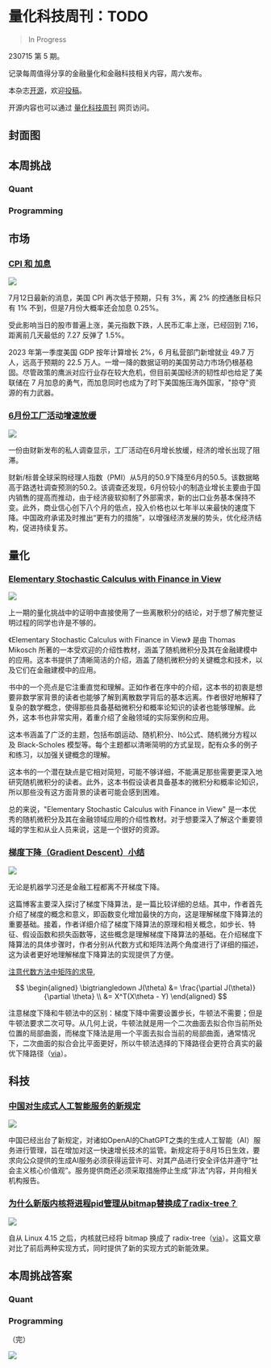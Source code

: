 # 量化科技周刊：TODO

> In Progress

230715 第 5 期。

记录每周值得分享的金融量化和金融科技相关内容，周六发布。

本杂志[开源](https://github.com/Midtown-Innovation/quantech-weekly.git "开源地址")，欢迎[投稿](https://github.com/Midtown-Innovation/quantech-weekly/issues "投稿")。

开源内容也可以通过 [量化科技周刊](https://midtown.gitbook.io/quantech "量化科技周刊") 网页访问。

## 封面图

## 本周挑战

### Quant

### Programming

## 市场

### [CPI 和 加息](https://www.cnbc.com/2023/07/12/stock-futures-today-live-updates.html "7月加息不可避免")

![](https://image.cnbcfm.com/api/v1/image/107270407-16891749352023-07-12t151110z_248228036_rc2p12a3uibf_rtrmadp_0_usa-stocks.jpeg)

7月12日最新的消息，美国 CPI 再次低于预期，只有 3%，离 2% 的控通胀目标只有 1% 不到，但是7月份大概率还会加息 0.25%。

受此影响当日的股市普遍上涨，美元指数下跌，人民币汇率上涨，已经回到 7.16，距离前几天最低的 7.27 反弹了 1.5%。

2023 年第一季度美国 GDP 按年计算增长 2%，6 月私营部门新增就业 49.7 万人，远高于预期的 22.5 万人。一增一降的数据证明的美国劳动力市场仍根基稳固。尽管政策的鹰派对应行业存在较大危机，但目前美国经济的韧性却也给足了美联储在 7 月加息的勇气，而加息同时也成为了时下美国施压海外国家，"掠夺"资源的有力武器。

### [6月份工厂活动增速放缓](https://www.cnbc.com/2023/07/03/china-caixin-manufacturing-pmi-june.html "6月份工厂活动增速放缓")

![](https://image.cnbcfm.com/api/v1/image/107265854-1688344268319-gettyimages-1255211967-Air_Conditioning_Production_In_China.jpeg)

一份由财新发布的私人调查显示，工厂活动在6月增长放缓，经济的增长出现了阻滞。

财新/标普全球采购经理人指数（PMI）从5月的50.9下降至6月的50.5。该数据略高于路透社调查预测的50.2。该调查还发现，6月份较小的制造业增长主要由于国内销售的提高而推动，由于经济疲软抑制了外部需求，新的出口业务基本保持不变。此外，商业信心创下八个月的低点，投入价格也以七年半以来最快的速度下降。中国政府承诺及时推出“更有力的措施”，以增强经济发展的势头，优化经济结构，促进持续复苏。

## 量化

### [Elementary Stochastic Calculus with Finance in View](https://pan.baidu.com/s/17U9lB "Elementary Stochastic Calculus with Finance in View")

![](https://www.worldscientific.com/action/showCoverImage?doi=10.1142/3856)

上一期的量化挑战中的证明中直接使用了一些离散积分的结论，对于想了解完整证明过程的同学也许是不够的。

《Elementary Stochastic Calculus with Finance in View》 是由 Thomas Mikosch 所著的一本受欢迎的介绍性教材，涵盖了随机微积分及其在金融建模中的应用。这本书提供了清晰简洁的介绍，涵盖了随机微积分的关键概念和技术，以及它们在金融建模中的应用。

书中的一个亮点是它注重直觉和理解。正如作者在序中的介绍，这本书的初衷是想要非数学家背景的读者也能够了解到离散数学背后的基本远离。作者很好地解释了复杂的数学概念，使得那些具备基础微积分和概率论知识的读者也能够理解。此外，这本书也非常实用，着重介绍了金融领域的实际案例和应用。

这本书涵盖了广泛的主题，包括布朗运动、随机积分、Itô公式、随机微分方程以及 Black-Scholes 模型等。每个主题都以清晰简明的方式呈现，配有众多的例子和练习，以加强关键概念的理解。

这本书的一个潜在缺点是它相对简短，可能不够详细，不能满足那些需要更深入地研究随机微积分的读者。此外，这本书假设读者具备基本的微积分和概率论知识，所以那些没有这方面背景的读者可能会感到困难。

总的来说，"Elementary Stochastic Calculus with Finance in View" 是一本优秀的随机微积分及其在金融领域应用的介绍性教材。对于想要深入了解这个重要领域的学生和从业人员来说，这是一个很好的资源。

### [梯度下降（Gradient Descent）小结](https://www.cnblogs.com/pinard/p/5970503.html "梯度下降（Gradient Descent）小结")

![](https://zitaoshen.rbind.io/project/optimization/1-min-of-machine-learning-gradient-decent/featured.png)

无论是机器学习还是金融工程都离不开梯度下降。

这篇博客主要深入探讨了梯度下降算法，是一篇比较详细的总结。其中，作者首先介绍了梯度的概念和意义，即函数变化增加最快的方向，这是理解梯度下降算法的重要基础。接着，作者详细介绍了梯度下降算法的原理和相关概念，如步长、特征、假设函数和损失函数等，这些概念是理解梯度下降算法的基础。在介绍梯度下降算法的具体步骤时，作者分别从代数方式和矩阵法两个角度进行了详细的描述，这为读者更好地理解梯度下降算法的实现提供了方便。

[注意代数方法中矩阵的求导](https://stats.stackexchange.com/questions/195173/what-should-be-the-correct-result-of-this-product-y-xwty-xw "What should be the correct result of this product"),

$$
\begin{aligned}
\bigtriangledown J(\theta) &= \frac{\partial J(\theta)}{\partial \theta} \\
&= X^T(X\theta - Y)
\end{aligned}
$$

注意梯度下降和牛顿法中的区别：梯度下降中需要设置步长，牛顿法不需要；但是牛顿法要求二次可导。从几何上说，牛顿法就是用一个二次曲面去拟合你当前所处位置的局部曲面，而梯度下降法是用一个平面去拟合当前的局部曲面，通常情况下，二次曲面的拟合会比平面更好，所以牛顿法选择的下降路径会更符合真实的最优下降路径（[via](https://cloud.tencent.com/developer/news/280628#:~:text=%E6%A0%B9%E6%8D%AEwiki%E4%B8%8A%E7%9A%84%E8%A7%A3%E9%87%8A,%E7%9A%84%E6%9C%80%E4%BC%98%E4%B8%8B%E9%99%8D%E8%B7%AF%E5%BE%84%E3%80%82 "梯度下降法 VS 牛顿法")）。

## 科技

### [中国对生成式人工智能服务的新规定](https://www.cnbc.com/2023/07/13/china-introduces-rules-governing-generative-ai-services-like-chatgpt.html "中国对生成式人工智能服务的新规定")

![](https://image.cnbcfm.com/api/v1/image/107267642-1688662536027-gettyimages-1508938266-tang-notitle230706_npvh3.jpeg)

中国已经出台了新规定，对诸如OpenAI的ChatGPT之类的生成人工智能（AI）服务进行管理，旨在增加对这一快速增长技术的监管。新规定将于8月15日生效，要求向公众提供的生成AI服务必须获得运营许可、对其产品进行安全评估并遵守“社会主义核心价值观”。服务提供商还必须采取措施停止生成“非法”内容，并向相关机构报告。

### [为什么新版内核将进程pid管理从bitmap替换成了radix-tree？](https://heapdump.cn/article/6187057?from=pc "为什么新版内核将进程pid管理从bitmap替换成了radix-tree？")

![](https://upload.wikimedia.org/wikipedia/commons/thumb/6/63/An_example_of_how_to_find_a_string_in_a_Patricia_trie.png/313px-An_example_of_how_to_find_a_string_in_a_Patricia_trie.png)

自从 Linux 4.15 之后，内核就已经将 bitmap 换成了 radix-tree（[via](https://zhuanlan.zhihu.com/p/404700132?utm_id=0 "radix tree有哪些用途")）。这篇文章对比了前后两种实现方式，同时提供了新的实现方式的新能效果。


## 本周挑战答案

### Quant

### Programming

（完）

![](https://raw.githubusercontent.com/Midtown-Innovation/quantech-weekly/main/resource/wechat.png)


